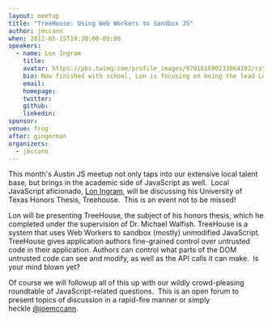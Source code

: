 ```yaml
---
layout: meetup
title: "TreeHouse: Using Web Workers to Sandbox JS"
author: jmccann
when: 2012-05-15T19:30:00-05:00
speakers:
  - name: Lon Ingram
    title:
    avatar: https://pbs.twimg.com/profile_images/970161690233864192/rztEhZFR_400x400.jpg
    bio: Now finished with school, Lon is focusing on being the lead Lead Frontend Engineer for <a href="http://www.waterfallmobile.com/">Waterfall Mobile</a>. He's been working with JavaScript for over six years and specializes in complex single-page web applications.
    email:
    homepage:
    twitter:
    github:
    linkedin:
sponsor:
venue: frog
after: gingerman
organizers:
  - jmccann
---
```

This month's Austin JS meetup not only taps into our extensive local talent base, but brings in the academic side of JavaScript as well.  Local JavaScript aficionado, [Lon Ingram][1], will be discussing his University of Texas Honors Thesis, Treehouse.  This is an event not to be missed!

Lon will be presenting TreeHouse, the subject of his honors thesis, which he completed under the supervision of Dr. Michael Walfish. TreeHouse is a system that uses Web Workers to sandbox (mostly) unmodified JavaScript. TreeHouse gives application authors fine-grained control over untrusted code in their application. Authors can control what parts of the DOM untrusted code can see and modify, as well as the API calls it can make.  Is your mind blown yet?

Of course we will followup all of this up with our wildly crowd-pleasing roundtable of JavaScript-related questions.  This is an open forum to present topics of discussion in a rapid-fire manner or simply heckle [@joemccann][3].

[1]: http://twitter.com/lawnsea
[3]: http://twitter.com/joemccann
